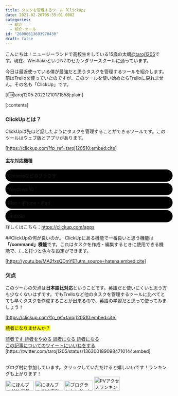 ```yaml
---
title: タスクを管理するツール「ClickUp」
date: 2021-02-20T05:35:01.000Z
categories:
  - 紹介
  - 紹介-ツール
id: "26006613693970430"
draft: false
---
```

<p>こんにちは！ニュージーランドで高校生をしている15歳の太朗<a href="https://bit.ly/39XIw11" target="_blank">@taroj1205</a>です。現在、WestlakeというNZのセカンダリースクールに通っています。</p>

<p>今日は最近使っている僕が最強だと思うタスクを管理するツールを紹介します。前はTrelloを使っていたのですが、このツールを使い始めたらTrelloに戻れません。その名も「ClickUp」です。</p>

[f:id:taroj1205:20221210171558j:plain]
<br />

[:contents]

<!-- more -->
### ClickUpとは？
ClickUpは先ほど話したようにタスクを管理することができるツールです。このツールはウェブ版とアプリがあります。


[https://clickup.com?fp_ref=taroj120510:embed:cite]


#### 主な対応機種
  <div class="checkdiv"><i class="fas fa-check" style="color: rgb(18, 208, 13);"></i> Chromeなどのブラウザ</div>
  <div class="checkdiv"><i class="fas fa-check" style="color: rgb(18, 208, 13);"></i> Windows 10</div> 
  <div class="checkdiv"><i class="fas fa-check" style="color: rgb(18, 208, 13);"></i> Mac・iPhone・iPad</div>
    <div class="checkdiv"><i class="fas fa-check" style="color: rgb(18, 208, 13);"></i> Android</div>
詳しくはこちら：<a href="https://clickup.com/apps" target="_blank">https://clickup.com/apps</a>

##ClickUpの何が良いのか。
ClickUpにある機能で一番良いと思う機能は<b>「/command」機能</b>です。これはタスクを作成・編集するときに使用できる機能で、/...と打つと色々な設定ができます。


[https://youtu.be/MA2fxsQDmYE?utm_source=hatena:embed:cite]

### 欠点
このツールの欠点は<b>日本語比対応</b>ということです。英語だと使いにくいと思う方も少なくないはずです。でもTrelloなど他のタスクを管理するツールに比べてとても早くタスクを作成することが出来るので、英語の学習だと思って使ってみましょう！


[https://clickup.com?fp_ref=taroj120510:embed:cite]


<mark><i class="fas fa-hand-point-down"></i>読者になりませんか？<i class="fas fa-hand-point-down"></i></mark>
 <div class="hatena-module hatena-module-profile">
  <div class="hatena-follow-button-box btn-subscribe js-hatena-follow-button-box reader-button-inner">
    <a href="#" class="hatena-follow-button js-hatena-follow-button">
      <span class="subscribing">
        <span class="foreground">読者です</span>
        <span class="background">読者をやめる</span>
      </span>
      <span class="unsubscribing" data-track-name="profile-widget-subscribe-button" data-track-once>
        <span class="foreground">読者になる</span>
        <span class="background">読者になる</span>
      </span>
    </a>
  </div>
</div>
<a href="https://twitter.com/intent/like?tweet_id=1363001890984710144" target="_blank" class="btn-like-blue"><em class="blogicon-twitter lg"> </em>この記事についてのツイートにいいねをする</a><br />
[https://twitter.com/taroj1205/status/1363001890984710144:embed]
<br /><br />

ブログ村に参加しています。クリックしていただけると嬉しいいです！ランキングも上がります！<br /><a href="https://overseas.blogmura.com/ranking/in?p_cid=10927073" target="_blank" ><img src="https://b.blogmura.com/overseas/88_31.gif" width="88" height="31" border="0" alt="にほんブログ村 海外生活ブログへ" /></a>
<a href="https://overseas.blogmura.com/newzealand/ranking/in?p_cid=10927073" target="_blank" ><img src="https://b.blogmura.com/overseas/newzealand/88_31.gif" width="88" height="31" border="0" alt="にほんブログ村 海外生活ブログ ニュージーランド情報へ" /></a>
<a href="https://blogmura.com/ranking/in?p_cid=10927073" target="_blank"><img src="https://b.blogmura.com/88_31.gif" width="88" height="31" border="0" alt="ブログランキング・にほんブログ村へ" /></a>
<a href="https://blogmura.com/profiles/10927073?p_cid=10927073"><img src="https://blogparts.blogmura.com/parts_image/user/pv10927073.gif"  width="80" height="43.5" border="0" alt="PVアクセスランキング にほんブログ村" /></a>

<span><style>
@import url(https://fonts.googleapis.com/css?family=Numans);
.checkdiv {
  background-color: #000;
  border-radius:40px;
  margin-bottom:4px;
  min-height:30px;
  display: flex;
  align-items: center;
  width: 100%;
  padding: 4px 8px;
  font-color: #f2f2f2
}
.checkdiv:last-child {
  margin-bottom:0px;
}
</style></span>
